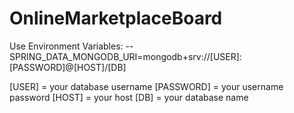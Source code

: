 # OnlineMarketplaceBoard

Use Environment Variables: --SPRING_DATA_MONGODB_URI=mongodb+srv://[USER]:[PASSWORD]@[HOST]/[DB]

[USER] = your database username [PASSWORD] = your username password [HOST] = your host [DB] = your database name
